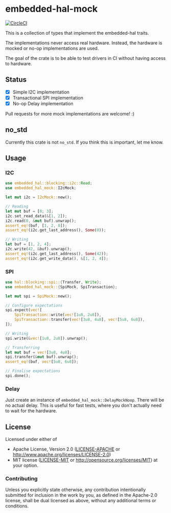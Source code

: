 # embedded-hal-mock

[![CircleCI][circle-ci-badge]][circle-ci]

This is a collection of types that implement the embedded-hal traits.

The implementations never access real hardware. Instead, the hardware is mocked
or no-op implementations are used.

The goal of the crate is to be able to test drivers in CI without having access
to hardware.

## Status

- [x] Simple I2C implementation
- [x] Transactional SPI implementation
- [x] No-op Delay implementation

Pull requests for more mock implementations are welcome! :)

## no\_std

Currently this crate is not `no_std`. If you think this is important, let me
know.

## Usage

### I2C

```rust
use embedded_hal::blocking::i2c::Read;
use embedded_hal_mock::I2cMock;

let mut i2c = I2cMock::new();

// Reading
let mut buf = [0; 3];
i2c.set_read_data(&[1, 2]);
i2c.read(0, &mut buf).unwrap();
assert_eq!(buf, [1, 2, 0]);
assert_eq!(i2c.get_last_address(), Some(0));

// Writing
let buf = [1, 2, 4];
i2c.write(42, &buf).unwrap();
assert_eq!(i2c.get_last_address(), Some(42));
assert_eq!(i2c.get_write_data(), &[1, 2, 4]);
```

### SPI

```rust
use hal::blocking::spi::{Transfer, Write};
use embedded_hal_mock::{SpiMock, SpiTransaction};

let mut spi = SpiMock::new();

// Configure expectations
spi.expect(vec![
    SpiTransaction::write(vec![1u8, 2u8]),
    SpiTransaction::transfer(vec![3u8, 4u8], vec![5u8, 6u8]),
]);

// Writing
spi.write(&vec![1u8, 2u8]).unwrap();

// Transferring
let mut buf = vec![3u8, 4u8];
spi.transfer(&mut buf).unwrap();
assert_eq!(buf, vec![5u8, 6u8]);

// Finalise expectations
spi.done();
```

### Delay

Just create an instance of `embedded_hal_mock::DelayMockNoop`. There will be no
actual delay. This is useful for fast tests, where you don't actually need to
wait for the hardware.

## License

Licensed under either of

 * Apache License, Version 2.0 ([LICENSE-APACHE](LICENSE-APACHE) or
   http://www.apache.org/licenses/LICENSE-2.0)
 * MIT license ([LICENSE-MIT](LICENSE-MIT) or
   http://opensource.org/licenses/MIT) at your option.

### Contributing

Unless you explicitly state otherwise, any contribution intentionally submitted
for inclusion in the work by you, as defined in the Apache-2.0 license, shall
be dual licensed as above, without any additional terms or conditions.


<!-- Badges -->
[circle-ci]: https://circleci.com/gh/dbrgn/embedded-hal-mock/tree/master
[circle-ci-badge]: https://circleci.com/gh/dbrgn/embedded-hal-mock/tree/master.svg?style=shield
